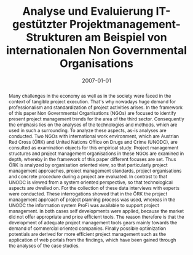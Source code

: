 ---
abstract: Many challenges in the economy as well as in the society were faced in the
  context of tangible project execution. That´s why nowadays huge demand for professionalism
  and standardization of project activities arises. In the framework of this paper
  Non Governmental Organisations (NGOs) are focused to identify present project management
  trends for the area of the third sector. Consequently the emphasis lies on the analyses
  of the technologies and methods, which are used in such a surrounding. To analyze
  these aspects, as-is analyses are conducted. Two NGOs with international work environment,
  which are Austrian Red Cross (ÖRK) and United Nations Office on Drugs and Crime
  (UNODC), are consulted as examination objects for this empirical study. Project
  management structures and project management organisations in these NGOs are examined
  in depth, whereby in the framework of this paper different focuses are set. Thus
  ÖRK is analyzed by organisation oriented view, so that particularly project management
  approaches, project management standards, project organisations and concrete procedure
  during a project are evaluated. In contrast to that UNODC is viewed from a system
  oriented perspective, so that technological aspects are dwelled on. For the collection
  of these data interviews with experts were conducted. These interrogations showed
  that in the ÖRK the project management approach of project planning process was
  used, whereas in the UNODC the information system ProFi was available to support
  project management. In both cases self developments were applied, because the market
  did not offer appropriate and price efficient tools. The reason therefore is that
  the development of adequate project management tools gears mainly towards the demand
  of commercial oriented companies. Finally possible optimization potentials are derived
  for more efficient project management such as the application of web portals from
  the findings, which have been gained through the analyses of the case studies.
authors:
- Moncy Vattanirappel
date: '2007-01-01'
featured: false
links:
- name: Publik
  url: https://publik.tuwien.ac.at/showentry.php?ID=141552&lang=2
publication_types:
- '7'
publishDate: '2007-01-01'
title: Analyse und Evaluierung IT-gestützter Projektmanagement-Strukturen am Beispiel
  von internationalen Non Governmental Organisations
url_pdf: ''
---